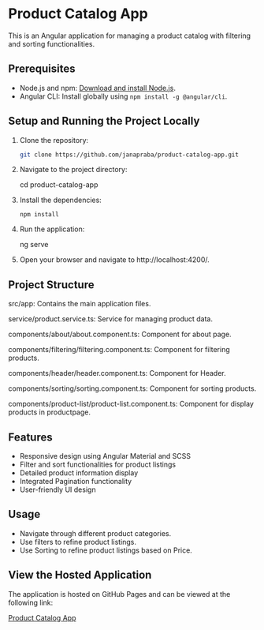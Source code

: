 # Product Catalog App

This is an Angular application for managing a product catalog with filtering and sorting functionalities.

## Prerequisites

- Node.js and npm: [Download and install Node.js](https://nodejs.org/).
- Angular CLI: Install globally using `npm install -g @angular/cli`.

## Setup and Running the Project Locally

1. Clone the repository:

   ```sh
   git clone https://github.com/janapraba/product-catalog-app.git

2. Navigate to the project directory:
   
     cd product-catalog-app
   
3. Install the dependencies:

       npm install
   
4. Run the application:

      ng serve
   
6. Open your browser and navigate to http://localhost:4200/.

## Project Structure

src/app: Contains the main application files.

service/product.service.ts: Service for managing product data.

components/about/about.component.ts: Component for about page.

components/filtering/filtering.component.ts: Component for filtering products.

components/header/header.component.ts: Component for Header.

components/sorting/sorting.component.ts: Component for sorting products.

components/product-list/product-list.component.ts: Component for display products in productpage.

## Features

- Responsive design using Angular Material and SCSS
- Filter and sort functionalities for product listings
- Detailed product information display
- Integrated Pagination functionality
- User-friendly UI design

## Usage

- Navigate through different product categories.
- Use filters to refine product listings.
- Use Sorting to refine product listings based on Price.

## View the Hosted Application

The application is hosted on GitHub Pages and can be viewed at the following link:

[Product Catalog App](https://janapraba.github.io/product-catalog-app/about)

